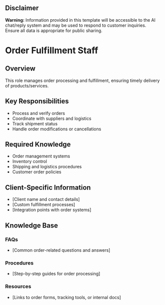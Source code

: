 ## Disclaimer
**Warning:** Information provided in this template will be accessible to the AI chat/reply system and may be used to respond to customer inquiries. Ensure all data is appropriate for public sharing.

# Order Fulfillment Staff

## Overview
This role manages order processing and fulfillment, ensuring timely delivery of products/services.

## Key Responsibilities
- Process and verify orders
- Coordinate with suppliers and logistics
- Track shipment status
- Handle order modifications or cancellations

## Required Knowledge
- Order management systems
- Inventory control
- Shipping and logistics procedures
- Customer order policies

## Client-Specific Information
- [Client name and contact details]
- [Custom fulfillment processes]
- [Integration points with order systems]

## Knowledge Base
### FAQs
- [Common order-related questions and answers]

### Procedures
- [Step-by-step guides for order processing]

### Resources
- [Links to order forms, tracking tools, or internal docs]